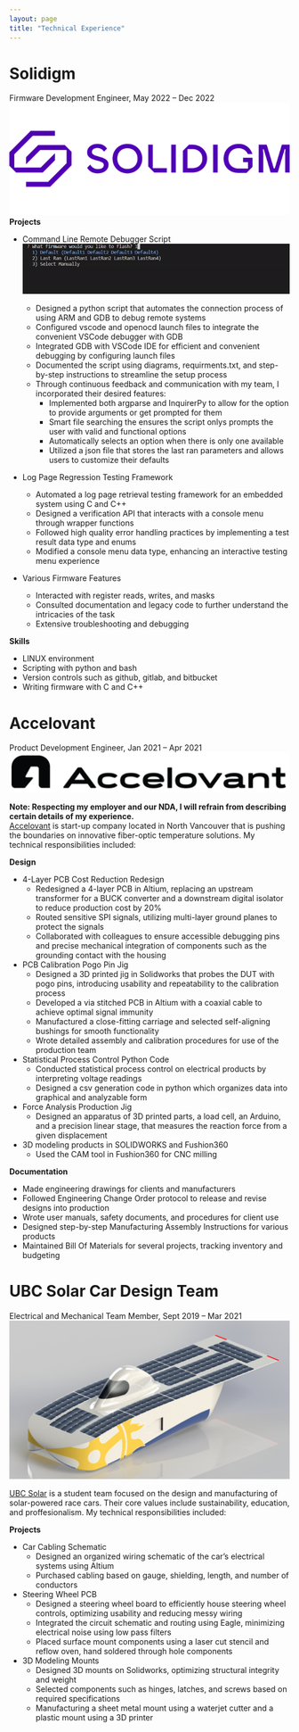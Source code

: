 ```yaml
---
layout: page
title: "Technical Experience"
---
```


# Solidigm  
Firmware Development Engineer, May 2022 – Dec 2022   
![rs](https://raw.githubusercontent.com/carterkowel/carterkowel.github.io/master/assets/images/solodigm-logo-2_678x452.png)  
**Projects**  
* Command Line Remote Debugger Script  			
	![rs](https://raw.githubusercontent.com/carterkowel/carterkowel.github.io/master/assets/images/debugtoolgif.gif)  	 		
	* Designed a python script that automates the connection process of using ARM and GDB to debug remote systems
	* Configured vscode and openocd launch files to integrate the convenient VSCode debugger with GDB 
	* Integrated GDB with VSCode IDE for efficient and convenient debugging by configuring launch files 
	* Documented the script using diagrams, requirments.txt, and step-by-step instructions to streamline the setup process
	* Through continuous feedback and communication with my team, I incorporated their desired features:
		* Implemented both argparse and InquirerPy to allow for the option to provide arguments or get prompted for them
		* Smart file searching the ensures the script onlys prompts the user with valid and functional options
		* Automatically selects an option when there is only one available
		* Utilized a json file that stores the last ran parameters and allows users to customize their defaults
	
* Log Page Regression Testing Framework
	* Automated a log page retrieval testing framework for an embedded system using C and C++
	* Designed a verification API that interacts with a console menu through wrapper functions
	* Followed high quality error handling practices by implementing a test result data type and enums 
	* Modified a console menu data type, enhancing an interactive testing menu experience

* Various Firmware Features
	* Interacted with register reads, writes, and masks
	* Consulted documentation and legacy code to further understand the intricacies of the task
	* Extensive troubleshooting and debugging

**Skills**  
* LINUX environment  
* Scripting with python and bash  
* Version controls such as github, gitlab, and bitbucket  
* Writing firmware with C and C++  

# Accelovant  
Product Development Engineer, Jan 2021 – Apr 2021  
![rs](https://raw.githubusercontent.com/carterkowel/carterkowel.github.io/master/assets/images/accelovant.PNG)  

**Note: Respecting my employer and our NDA, I will refrain from describing certain details of my experience.**  
[Accelovant](https://www.accelovant.com/) is start-up company located in North Vancouver that is pushing the boundaries on innovative fiber-optic temperature solutions. My technical responsibilities included: 

**Design**  
* 4-Layer PCB Cost Reduction Redesign
	* Redesigned a 4-layer PCB in Altium, replacing an upstream transformer for a BUCK converter and a downstream digital isolator to reduce production cost by 20%
	* Routed sensitive SPI signals, utilizing multi-layer ground planes to protect the signals
	* Collaborated with colleagues to ensure accessible debugging pins and precise mechanical integration of components such as the grounding contact with the housing
* PCB Calibration Pogo Pin Jig
	* Designed a 3D printed jig in Solidworks that probes the DUT with pogo pins, introducing usability and repeatability to the calibration process
	* Developed a via stitched PCB in Altium with a coaxial cable to achieve optimal signal immunity
	* Manufactured a close-fitting carriage and selected self-aligning bushings for smooth functionality
	* Wrote detailed assembly and calibration procedures for use of the production team
* Statistical Process Control Python Code
	* Conducted statistical process control on electrical products by interpreting voltage readings
	* Designed a csv generation code in python which organizes data into graphical and analyzable form
* Force Analysis Production Jig
	* Designed an apparatus of 3D printed parts, a load cell, an Arduino, and a precision linear stage, that measures the reaction force from a given displacement
* 3D modeling products in SOLIDWORKS and Fushion360  
	* Used the CAM tool in Fushion360 for CNC milling 

**Documentation**   
* Made engineering drawings for clients and manufacturers  
* Followed Engineering Change Order protocol to release and revise designs into production  
* Wrote user manuals, safety documents, and procedures for client use  
* Designed step-by-step Manufacturing Assembly Instructions for various products  
* Maintained Bill Of Materials for several projects, tracking inventory and budgeting  


# UBC Solar Car Design Team  
Electrical and Mechanical Team Member, Sept 2019 – Mar 2021  
![rs](https://raw.githubusercontent.com/carterkowel/carterkowel.github.io/master/assets/images/UBCSolar.jpg)  

[UBC Solar](https://ubcsolar.com/) is a student team focused on the design and manufacturing of solar-powered race cars. Their core values include sustainability, education, and proffesionalism. My technical responsibilities included: 

**Projects**  
* Car Cabling Schematic
	* Designed an organized wiring schematic of the car’s electrical systems using Altium
	* Purchased cabling based on gauge, shielding, length, and number of conductors
* Steering Wheel PCB
	* Designed a steering wheel board to efficiently house steering wheel controls, optimizing usability and reducing messy wiring
	* Integrated the circuit schematic and routing using Eagle, minimizing electrical noise using low pass filters
	* Placed surface mount components using a laser cut stencil and reflow oven, hand soldered through hole components
* 3D Modeling Mounts
	* Designed 3D mounts on Solidworks, optimizing structural integrity and weight
	* Selected components such as hinges, latches, and screws based on required specifications
	* Manufacturing a sheet metal mount using a waterjet cutter and a plastic mount using a 3D printer
